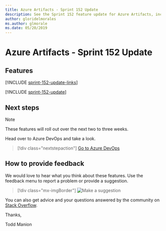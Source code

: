 ```yaml
---
title: Azure Artifacts - Sprint 152 Update
description: See the Sprint 152 feature update for Azure Artifacts, including next steps.
author: gloridelmorales
ms.author: glmorale
ms.date: 05/20/2019
---
```


# Azure Artifacts - Sprint 152 Update

## Features

[!INCLUDE [sprint-152-update-links](../includes/artifacts/sprint-152-update-links.md)]

[!INCLUDE [sprint-152-update](../includes/artifacts/sprint-152-update.md)]

## Next steps

> [!NOTE]
> These features will roll out over the next two to three weeks.

Head over to Azure DevOps and take a look.

> [!div class="nextstepaction"]
> [Go to Azure DevOps](https://go.microsoft.com/fwlink/?LinkId=307137&campaign=o~msft~docs~product-vsts~release-notes)

## How to provide feedback

We would love to hear what you think about these features. Use the feedback menu to report a problem or provide a suggestion.

> [!div class="mx-imgBorder"]
> ![Make a suggestion](../../media/help-make-a-suggestion.png)

You can also get advice and your questions answered by the community on [Stack Overflow](https://stackoverflow.com/questions/tagged/azure-devops).

Thanks,

Todd Manion
